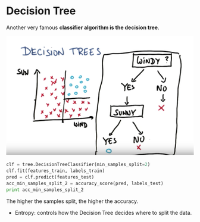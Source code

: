 # Decision Tree

Another very famous **classifier algorithm is the decision tree**.

![Decision trees](decision-tree.png)

```python
clf = tree.DecisionTreeClassifier(min_samples_split=2)
clf.fit(features_train, labels_train)
pred = clf.predict(features_test)
acc_min_samples_split_2 = accuracy_score(pred, labels_test)
print acc_min_samples_split_2
```

The higher the samples split, the higher the accuracy.

* Entropy: controls how the Decision Tree decides where to split the data.
